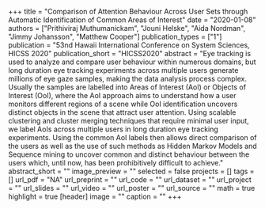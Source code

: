 +++
title = "Comparison of Attention Behaviour Across User Sets through Automatic Identification of Common Areas of Interest"
date = "2020-01-08"
authors = ["Prithiviraj Muthumanickam", "Jouni Helske", "Aida Nordman", "Jimmy Johansson", "Matthew Cooper"]
publication_types = ["1"]
publication = "53nd Hawaii International Conference on System Sciences, HICSS 2020"
publication_short = "HICSS2020"
abstract = "Eye tracking is used to analyze and compare user behaviour within numerous domains, but long duration eye tracking experiments across multiple users generate millions of eye gaze samples, making the data analysis process complex. Usually the samples are labelled into Areas of Interest (AoI) or Objects of Interest (OoI), where the AoI approach aims to understand how a user monitors different regions of a scene while OoI identification uncovers distinct objects in the scene that attract user attention. Using scalable clustering and cluster merging techniques that require minimal user input, we label AoIs across multiple users in long duration eye tracking experiments. Using the common AoI labels then allows direct comparison of the users as well as the use of such methods as Hidden Markov Models and Sequence mining to uncover common and distinct behaviour between the users which, until now, has been prohibitively difficult to achieve."
abstract_short = ""
image_preview = ""
selected = false
projects = []
tags = []
url_pdf = "NA"
url_preprint = ""
url_code = ""
url_dataset = ""
url_project = ""
url_slides = ""
url_video = ""
url_poster = ""
url_source = ""
math = true
highlight = true
[header]
image = ""
caption = ""
+++
